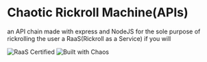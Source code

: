 # Chaotic Rickroll Machine(APIs)
an API chain made with express and NodeJS for the sole purpose of rickrolling the user
a RaaS(Rickroll as a Service) if you will

![RaaS Certified](https://img.shields.io/badge/RaaS-Certified-green)
![Built with Chaos](https://img.shields.io/badge/built%20with-chaos-ff69b4)
